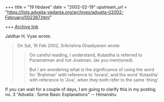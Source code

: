 +++
title = "19 hbdave"
date = "2002-02-19"
upstream_url = "https://lists.advaita-vedanta.org/archives/advaita-l/2002-February/002387.html"

+++
[Archive link](https://lists.advaita-vedanta.org/archives/advaita-l/2002-February/002387.html)

Jaldhar H. Vyas wrote:

> On Sat, 16 Feb 2002, Srikrishna Ghadiyaram wrote:
>
> > On careful reading, I understand, Kutastha is referred
> > to Paramatman and not Jivatman. (as you mentioned).
> >
> > But I am wondering what is the significance of using
> > the word for 'Brahman' with reference to 'Isvara', and
> > the word 'Kutastha'  with reference to 'Jiva', when
> > they both refer to the same 'thing'.

If you can wait for a couple of days, I am going to clarify this in
my posting no. 3  "Advaita : Some Basic Explanations"
-- Himanshu


